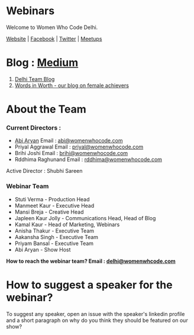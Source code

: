 # Webinars

Welcome to Women Who Code Delhi. 

[Website](https://www.womenwhocode.com/delhi) | [Facebook](https://www.facebook.com/womenwhocodedelhi/) | [Twitter](https://twitter.com/wwcode_delhi) | [Meetups](https://www.meetup.com/Women-Who-Code-Delhi/)

# Blog : [Medium](https://medium.com/@WWCode_Delhi)
1. [Delhi Team Blog](https://medium.com/women-who-code-delhi)
2. [Words in Worth - our blog on female achievers](https://medium.com/wordsinworth-interview-series)

# About the Team

### Current Directors :

* [Abi Aryan](https://www.facebook.com/officialabiaryan/)                       Email : abi@womenwhocode.com
* Priyal Aggrawal                                                               Email : priyal@womenwhocode.com
* Brihi Joshi                                                                   Email : brihi@womenwhocode.com
* Rddhima Raghunand                                                             Email : rddhima@womenwhocode.com

Active Director : Shubhi Sareen 

### Webinar Team 
* Stuti Verma - Production Head
* Manmeet Kaur - Executive Head
* Mansi Breja - Creative Head
* Japleen Kaur Jolly - Communications Head, Head of Blog
* Kamal Kaur - Head of Marketing, Webinars
* Anisha Thakur - Executive Team
* Aakansha Singh - Executive Team
* Priyam Bansal - Executive Team
* Abi Aryan - Show Host

**How to reach the webinar team? Email : delhi@womenwhcode.com**

# How to suggest a speaker for the webinar?
To suggest any speaker, open an issue with the speaker's linkedin profile and a short paragraph on why do you think they should be featured on our show?

